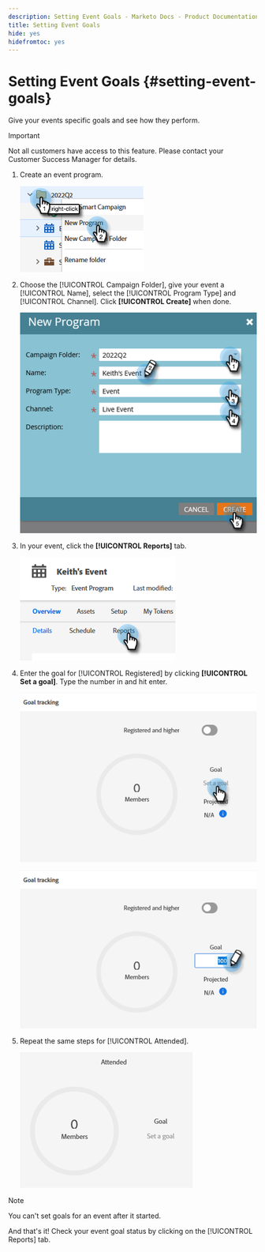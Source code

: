 ```yaml
---
description: Setting Event Goals - Marketo Docs - Product Documentation
title: Setting Event Goals
hide: yes
hidefromtoc: yes
---
```

# Setting Event Goals {#setting-event-goals}

Give your events specific goals and see how they perform.

>[!IMPORTANT]
>Not all customers have access to this feature. Please contact your Customer Success Manager for details.

1. Create an event program.

   ![](assets/setting-event-goals-1.png)

1. Choose the [!UICONTROL Campaign Folder], give your event a [!UICONTROL Name], select the [!UICONTROL Program Type] and [!UICONTROL Channel]. Click **[!UICONTROL Create]** when done.

   ![](assets/setting-event-goals-2.png)

1. In your event, click the **[!UICONTROL Reports]** tab.

   ![](assets/setting-event-goals-3.png)

1. Enter the goal for [!UICONTROL Registered] by clicking **[!UICONTROL Set a goal]**. Type the number in and hit enter.

   ![](assets/setting-event-goals-4.png)

   ![](assets/setting-event-goals-5.png)

1. Repeat the same steps for [!UICONTROL Attended].

   ![](assets/setting-event-goals-6.png)

>[!NOTE]
>
>You can't set goals for an event after it started.

And that's it! Check your event goal status by clicking on the [!UICONTROL Reports] tab.
